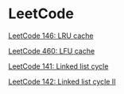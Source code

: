 # LeetCode
[LeetCode 146: LRU cache](https://yuminlee2.medium.com/leetcode-146-lru-cache-c96aed010ab2)

[LeetCode 460: LFU cache](https://yuminlee2.medium.com/leetcode-460-lfu-cache-a974db16f24a)

[LeetCode 141: Linked list cycle](https://yuminlee2.medium.com/floyds-cycle-detection-algorithm-b27ed50c607f)

[LeetCode 142: Linked list cycle II](https://yuminlee2.medium.com/floyds-cycle-detection-algorithm-b27ed50c607f)
